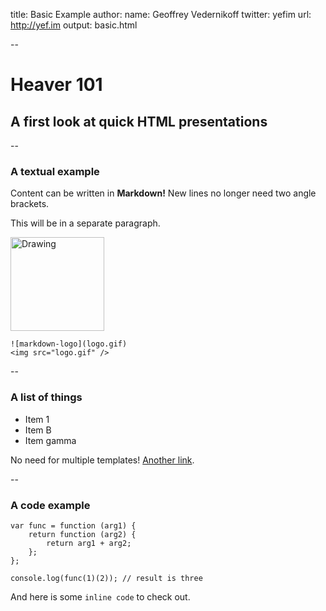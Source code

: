 title: Basic Example
author:
  name: Geoffrey Vedernikoff
  twitter: yefim
  url: http://yef.im
output: basic.html

--

# Heaver 101
## A first look at quick HTML presentations

--

### A textual example

Content can be written in **Markdown!** New lines no longer need two angle brackets.

This will be in a separate paragraph.

<img src="http://whatismarkdown.com/workspace/img/logo.gif" alt="Drawing" style="width: 150px;"/>

    ![markdown-logo](logo.gif)
    <img src="logo.gif" />

--

### A list of things

* Item 1
* Item B
* Item gamma

No need for multiple templates! [Another link](http://google.com).

--

### A code example

```
var func = function (arg1) {
    return function (arg2) {
        return arg1 + arg2;
    };
};

console.log(func(1)(2)); // result is three
```

And here is some `inline code` to check out.
